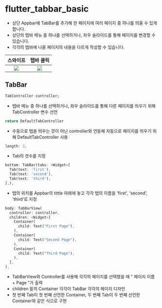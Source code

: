 # flutter_tabbar_basic

- 상단 Appbar에 TabBar를 추가해 한 페이지에 여러 페이지 중 하나를 띄울 수 있게 합니다.
- 상단의 탭바 메뉴 중 하나를 선택하거나, 좌우 슬라이드를 통해 페이지를 변경할 수 있습니다.
- 각각의 탭바에 나올 페이지의 내용을 다르게 작성할 수 있습니다.

스와이프 | 탭바 클릭 |
:---:|:---:|
![](https://user-images.githubusercontent.com/46275549/95698824-c2963000-0c7d-11eb-9853-2d6f9ee9b89b.gif)  |  ![](https://user-images.githubusercontent.com/46275549/95698828-c45ff380-0c7d-11eb-9d66-fd464a21439c.gif)

## TabBar
~~~dart
TabController controller;
~~~
- 탭바 메뉴 중 하나를 선택하거나, 좌우 슬라이드를 통해 다른 페이지를 띄우기 위해 TabController 변수 선언

~~~dart
return DefaultTabController
~~~
- 수동으로 탭을 띄우는 것이 아닌 controller와 연동해 자동으로 페이지를 띄우기 위해 DefaultTabController 사용

~~~dart
length: 3,
~~~
- Tab의 갯수를 지정

~~~dart
bottom: TabBar(tabs: <Widget>[
  Tab(text: 'first'),
  Tab(text: 'second'),
  Tab(text: 'third'),
],),
~~~
- 탭의 위치를 Appbar의 tittle 아래에 놓고 각각 탭의 이름을 'first', 'second', 'third'로 지정

~~~dart
body: TabBarView(
  controller: controller,
  children: <Widget>[
    Container(
      child: Text("First Page"),
    ),
    Container(
      child: Text("Second Page"),
    ),
    Container(
      child: Text("Third Page"),
    ),
  ],
),
~~~
- TabBarView와 Controller를 사용해 각각의 페이지를 선택했을 때 " 페이지 이름 + Page "가 출력
- children 밑의 Container 각각이 TabBar 각각의 페이지 디자인
- 첫 번째 Tab이 첫 번째 선언한 Container, 두 번째 Tab이 두 번째 선언한 Container와 같은 식으로 구현